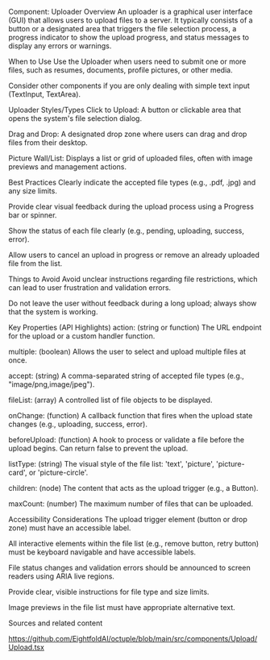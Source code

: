 Component: Uploader
Overview
An uploader is a graphical user interface (GUI) that allows users to upload files to a server. It typically consists of a button or a designated area that triggers the file selection process, a progress indicator to show the upload progress, and status messages to display any errors or warnings.    

When to Use
Use the Uploader when users need to submit one or more files, such as resumes, documents, profile pictures, or other media.    

Consider other components if you are only dealing with simple text input (TextInput, TextArea).    

Uploader Styles/Types
Click to Upload: A button or clickable area that opens the system's file selection dialog.    

Drag and Drop: A designated drop zone where users can drag and drop files from their desktop.    

Picture Wall/List: Displays a list or grid of uploaded files, often with image previews and management actions.    

Best Practices
Clearly indicate the accepted file types (e.g., .pdf, .jpg) and any size limits.    

Provide clear visual feedback during the upload process using a Progress bar or spinner.    

Show the status of each file clearly (e.g., pending, uploading, success, error).    

Allow users to cancel an upload in progress or remove an already uploaded file from the list.    

Things to Avoid
Avoid unclear instructions regarding file restrictions, which can lead to user frustration and validation errors.    

Do not leave the user without feedback during a long upload; always show that the system is working.    

Key Properties (API Highlights)
action: (string or function) The URL endpoint for the upload or a custom handler function.    

multiple: (boolean) Allows the user to select and upload multiple files at once.    

accept: (string) A comma-separated string of accepted file types (e.g., "image/png,image/jpeg").    

fileList: (array) A controlled list of file objects to be displayed.    

onChange: (function) A callback function that fires when the upload state changes (e.g., uploading, success, error).    

beforeUpload: (function) A hook to process or validate a file before the upload begins. Can return false to prevent the upload.    

listType: (string) The visual style of the file list: 'text', 'picture', 'picture-card', or 'picture-circle'.    

children: (node) The content that acts as the upload trigger (e.g., a Button).    

maxCount: (number) The maximum number of files that can be uploaded.    

Accessibility Considerations
The upload trigger element (button or drop zone) must have an accessible label.    

All interactive elements within the file list (e.g., remove button, retry button) must be keyboard navigable and have accessible labels.    

File status changes and validation errors should be announced to screen readers using ARIA live regions.    

Provide clear, visible instructions for file type and size limits.    

Image previews in the file list must have appropriate alternative text.    


Sources and related content

https://github.com/EightfoldAI/octuple/blob/main/src/components/Upload/Upload.tsx
